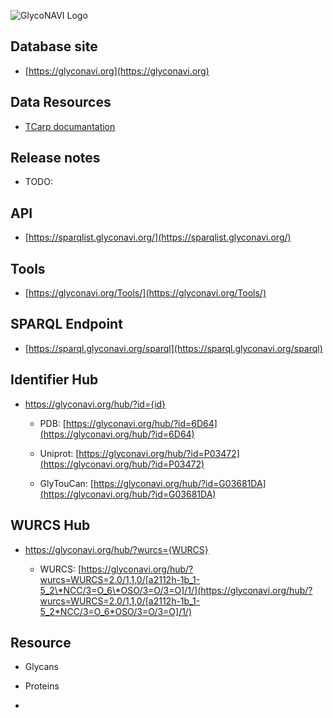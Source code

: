 
![GlycoNAVI Logo](https://glyconavi.org/img/GlycoNAVI.png)

## Database site

* [https://glyconavi.org](https://glyconavi.org)

## Data Resources

* [TCarp documantation](/doc/tcarp/)

## Release notes

* TODO:

## API

* [https://sparqlist.glyconavi.org/](https://sparqlist.glyconavi.org/)

## Tools

* [https://glyconavi.org/Tools/](https://glyconavi.org/Tools/)

## SPARQL Endpoint

* [https://sparql.glyconavi.org/sparql](https://sparql.glyconavi.org/sparql)

## Identifier Hub

* https://glyconavi.org/hub/?id={id} 

  * PDB: [https://glyconavi.org/hub/?id=6D64](https://glyconavi.org/hub/?id=6D64)
 
  * Uniprot: [https://glyconavi.org/hub/?id=P03472](https://glyconavi.org/hub/?id=P03472)

  * GlyTouCan: [https://glyconavi.org/hub/?id=G03681DA](https://glyconavi.org/hub/?id=G03681DA)
  
## WURCS Hub

* https://glyconavi.org/hub/?wurcs={WURCS} 

  * WURCS: [https://glyconavi.org/hub/?wurcs=WURCS=2.0/1,1,0/[a2112h-1b_1-5_2\*NCC/3=O_6\*OSO/3=O/3=O]/1/](https://glyconavi.org/hub/?wurcs=WURCS=2.0/1,1,0/[a2112h-1b_1-5_2*NCC/3=O_6*OSO/3=O/3=O]/1/)


## Resource

* Glycans

* Proteins

* 


